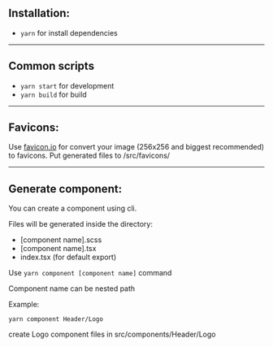 ## Installation:
- ```yarn``` for install dependencies
---
## Common scripts
- ```yarn start``` for development
- ```yarn build``` for build
---
## Favicons:
Use [favicon.io](https://favicon.io/favicon-converter/) for convert your image (256x256 and biggest recommended) to favicons. Put generated files to /src/favicons/

---
## Generate component:
You can create a component using cli.

Files will be generated inside the directory:
- [component name].scss
- [component name].tsx
- index.tsx (for default export)

Use ```yarn component [component name]``` command

Component name can be nested path

Example:

```yarn component Header/Logo```

create Logo component files in src/components/Header/Logo